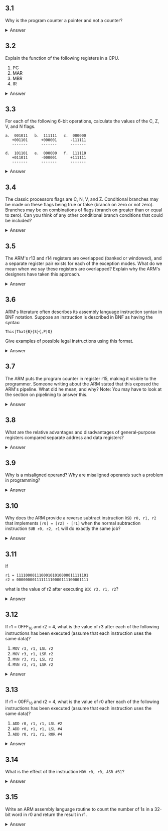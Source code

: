 ## 3.1
Why is the program counter a pointer and not a counter?

<details>
<summary>Answer</summary>
TODO
</details>

## 3.2
Explain the function of the following registers in a CPU.
1. PC
1. MAR
1. MBR
1. IR

<details>
<summary>Answer</summary>

1. PC: The program counter contains the address of the next instruction to be executed.
1. MAR: The memory address register stores the address of the location in main memory that is currently being accessed by a read or write operation.
1. MBR: The memory buffer register stores data that has just been read from main memory or data to be immediately written to main memory.
1. IR: The instruction register stores the instruction most recently read from main memory. This is the instruction currently being executed.

</details>

## 3.3
For each of the following 6-bit operations, calculate the values of the C, Z, V, and N flags.

```
a.  001011   b.  111111   c.  000000
   +001101      +000001      -111111
   -------      -------      -------

d.  101101   e.  000000   f.  111110
   +011011      -000001      +111111
   -------      -------      -------
```

<details>
<summary>Answer</summary>

```
a.  001011   b.  111111   c.  000000
   +001101      +000001      -111111
   -------      -------      -------
    011000      1000000       000001
  Z=0, N=0     Z=1, N=0     Z=0, N=0
  C=0, V=0     C=1, V=0     C=0, V=0

d.  101101   e.  000000   f.  111110
   +011011      -000001      +111111
   -------      -------      -------
   1001000       111111      1111101
  Z=0, N=0     Z=0, N=1     Z=0, N=1
  C=1, V=0     C=0, V=0     C=1, V=0
```

* Z=1 if all bits are zero
* N=1 if the highest bit of the result is one
* C=1 if an extra bit is generated
* V=1 if the highest bits of the operands are the same and they are different from the highest bit of the result (not including the carry bit)

Code (in 32-bit):
```
		MOV r0, #2_001011
		ADDS r0, #2_001101

		MOV r0, #2_111111
		ADDS r0, #2_000001

		MOV r0, #2_000000
		SUBS r0, #2_111111

		MOV r0, #2_101101
		ADDS r0, #2_011011

		MOV r0, #2_000000
		SUBS r0, #2_000001

		MOV r0, #2_111110
		ADDS r0, #2_111111
```

</details>

## 3.4
The classic processors flags are C, N, V, and Z. Conditional branches may be made on these flags being true or false (branch on zero or not zero). Branches may be on combinations of flags (branch on greater than or equal to zero). Can you think of any other conditional branch conditions that could be included?

<details>
<summary>Answer</summary>
TODO
</details>

## 3.5
The ARM's r13 and r14 registers are overlapped (banked or windowed), and a separate register pair exists for each of the exception modes. What do we mean when we say these registers are overlapped? Explain why the ARM's designers have taken this approach.

<details>
<summary>Answer</summary>
TODO
</details>

## 3.6
ARM's literature often describes its assembly language instruction syntax in BNF notation. Suppose an instruction is described in BNF as having the syntax:
```
This|That{B}{S}{,P|Q}
```
Give examples of possible legal instructions using this format.

<details>
<summary>Answer</summary>
TODO
</details>

## 3.7
The ARM puts the program counter in register r15, making it visible to the programmer. Someone writing about the ARM stated that this exposed the ARM's pipeline. What did he mean, and why? Note: You may have to look at the section on pipelining to answer this.

<details>
<summary>Answer</summary>
TODO
</details>

## 3.8
What are the relative advantages and disadvantages of general-purpose registers compared separate address and data registers?

<details>
<summary>Answer</summary>
TODO
</details>

## 3.9
Why is a misaligned operand? Why are misaligned operands such a problem in programming?

<details>
<summary>Answer</summary>
TODO
</details>

## 3.10
Why does the ARM provide a reverse subtract instruction `RSB r0, r1, r2` that implements `[r0] = [r2] - [r1]` when the normal subtraction instruction `SUB r0, r2, r1` will do exactly the same job?

<details>
<summary>Answer</summary>
TODO
</details>

## 3.11
If

```
r1 = 11110000111000101010000011111101
r2 = 00000000111111110000111100001111
```

what is the value of r2 after executing `BIC r3, r1, r2`?

<details>
<summary>Answer</summary>

```
r1 = 11110000111000101010000011111101
r2 = 00000000111111110000111100001111
r3 = 11110000000000001010000011110000
```

Code:
```
		LDR r0, =2_11110000111000101010000011111101
		LDR r1, =2_00000000111111110000111100001111
		BIC r0, r1
```

</details>

## 3.12
If r1 = 0FFF<sub>16</sub> and r2 = 4, what is the value of r3 after each of the following instructions has been executed (assume that each instruction uses the same data)?

1. `MOV r3, r1, LSL r2`
1. `MOV r3, r1, LSR r2`
1. `MVN r3, r1, LSL r2`
1. `MVN r3, r1, LSR r2`

<details>
<summary>Answer</summary>

1. FFF0<sub>16</sub>
1. 00FF<sub>16</sub>
1. 000F<sub>16</sub> or FFFF000F<sub>16</sub>
1. FF00<sub>16</sub> or FFFFFF00<sub>16</sub>

Code:
```
		LDR r1, =0x0FFF
		MOV r2, #4
		MOV r3, r1, LSL r2

		LDR r1, =0x0FFF
		MOV r2, #4
		MOV r3, r1, LSR r2

		LDR r1, =0x0FFF
		MOV r2, #4
		MVN r3, r1, LSL r2

		LDR r1, =0x0FFF
		MOV r2, #4
		MVN r3, r1, LSR r2
```

</details>

## 3.13
If r1 = 00FF<sub>16</sub> and r2 = 4, what is the value of r0 after each of the following instructions has been executed (assume that each instruction uses the same data)?

1. `ADD r0, r1, r1, LSL #2`
1. `ADD r0, r1, r1, LSL #4`
1. `ADD r0, r1, r1, ROR #4`

<details>
<summary>Answer</summary>

1. 04FB<sub>16</sub>
1. 10EF<sub>16</sub>
1. F000010E<sub>16</sub>

</details>

## 3.14
What is the effect of the instruction `MOV r0, r0, ASR #31`?

<details>
<summary>Answer</summary>

If r0 is non-negative, set it to 0.

If r0 is negative, set it to -1.

</details>

## 3.15
Write an ARM assembly language routine to count the number of 1s in a 32-bit word in r0 and return the result in r1.

<details>
<summary>Answer</summary>



</details>
